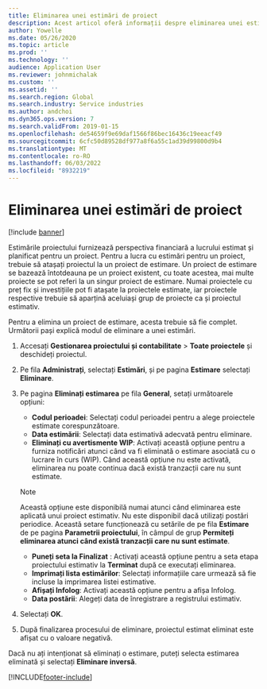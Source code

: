 ```yaml
---
title: Eliminarea unei estimări de proiect
description: Acest articol oferă informații despre eliminarea unei estimări de proiect după ce este finalizată.
author: Yowelle
ms.date: 05/26/2020
ms.topic: article
ms.prod: ''
ms.technology: ''
audience: Application User
ms.reviewer: johnmichalak
ms.custom: ''
ms.assetid: ''
ms.search.region: Global
ms.search.industry: Service industries
ms.author: andchoi
ms.dyn365.ops.version: 7
ms.search.validFrom: 2019-01-15
ms.openlocfilehash: de54659f9e69daf1566f86bec16436c19eeacf49
ms.sourcegitcommit: 6cfc50d89528df977a8f6a55c1ad39d99800d9b4
ms.translationtype: MT
ms.contentlocale: ro-RO
ms.lasthandoff: 06/03/2022
ms.locfileid: "8932219"
---
```

# <a name="eliminate-a-project-estimate"></a>Eliminarea unei estimări de proiect

[!include [banner](../includes/banner.md)]

Estimările proiectului furnizează perspectiva financiară a lucrului estimat și planificat pentru un proiect. Pentru a lucra cu estimări pentru un proiect, trebuie să atașați proiectul la un proiect de estimare. Un proiect de estimare se bazează întotdeauna pe un proiect existent, cu toate acestea, mai multe proiecte se pot referi la un singur proiect de estimare. Numai proiectele cu preț fix și investițiile pot fi atașate la proiectele estimate, iar proiectele respective trebuie să aparțină aceluiași grup de proiecte ca și proiectul estimativ.

Pentru a elimina un proiect de estimare, acesta trebuie să fie complet. Următorii pași explică modul de eliminare a unei estimări.

1. Accesați **Gestionarea proiectului și contabilitate** > **Toate proiectele** și deschideți proiectul. 
2. Pe fila **Administrați**, selectați **Estimări**, și pe pagina **Estimare** selectați **Eliminare**.
3. Pe pagina **Eliminați estimarea** pe fila **General**, setați următoarele opțiuni:

   - **Codul perioadei**: Selectați codul perioadei pentru a alege proiectele estimate corespunzătoare. 
   - **Data estimării**: Selectați data estimativă adecvată pentru eliminare.
   - **Eliminați cu avertismente WIP**: Activați această opțiune pentru a furniza notificări atunci când va fi eliminată o estimare asociată cu o lucrare în curs (WIP). Când această opțiune nu este activată, eliminarea nu poate continua dacă există tranzacții care nu sunt estimate. 
   > [!NOTE]
   > Această opțiune este disponibilă numai atunci când eliminarea este aplicată unui proiect estimativ. Nu este disponibil dacă utilizați postări periodice. Această setare funcționează cu setările de pe fila **Estimare** de pe pagina **Parametrii proiectului**, în câmpul de grup **Permiteți eliminarea atunci când există tranzacții care nu sunt estimate**.
   - **Puneți seta la Finalizat** : Activați această opțiune pentru a seta etapa proiectului estimativ la **Terminat** după ce executați eliminarea.
   - **Imprimați lista estimărilor**: Selectați informațiile care urmează să fie incluse la imprimarea listei estimative.
   - **Afișați Infolog**: Activați această opțiune pentru a afișa Infolog.
   - **Data postării**: Alegeți data de înregistrare a registrului estimativ.

4.  Selectați **OK**.
5. După finalizarea procesului de eliminare, proiectul estimat eliminat este afișat cu o valoare negativă. 

Dacă nu ați intenționat să eliminați o estimare, puteți selecta estimarea eliminată și selectați **Eliminare inversă**.   


[!INCLUDE[footer-include](../includes/footer-banner.md)]